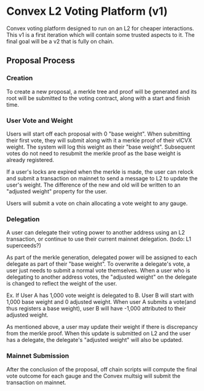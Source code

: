
# Convex L2 Voting Platform (v1)

Convex voting platform designed to run on an L2 for cheaper interactions.  This v1 is a first iteration which will contain some trusted aspects to it.  The final goal will be a v2 that is fully on chain.


## Proposal Process

### Creation

To create a new proposal, a merkle tree and proof will be generated and its root will be submitted to the voting contract, along with a start and finish time.

### User Vote and Weight

Users will start off each proposal with 0 "base weight".  When submitting their first vote, they will submit along with it a merkle proof of their vlCVX weight. The system will log this weight as their "base weight". Subsequent votes do not need to resubmit the merkle proof as the base weight is already registered.

If a user's locks are expired when the merkle is made, the user can relock and submit a transaction on mainnet to send a message to L2 to update the user's weight.  The difference of the new and old will be written to an "adjusted weight" property for the user.

Users will submit a vote on chain allocating a vote weight to any gauge.

### Delegation

A user can delegate their voting power to another address using an L2 transaction, or continue to use their current mainnet delegation. (todo: L1 superceeds?)

As part of the merkle generation, delegated power will be assigned to each delegate as part of their "base weight".  To overwrite a delegate's vote, a user just needs to submit a normal vote themselves.  When a user who is delegating to another address votes, the "adjusted weight" on the delegate is changed to reflect the weight of the user. 

Ex. If User A has 1,000 vote weight is delegated to B.  User B will start with 1,000 base weight and 0 adjusted weight.  When user A submits a vote(and thus registers a base weight), user B will have -1,000 attributed to their adjusted weight.

As mentioned above, a user may update their weight if there is discrepancy from the merkle proof. When this update is submitted on L2 and the user has a delegate, the delegate's "adjusted weight" will also be updated.

### Mainnet Submission

After the conclusion of the proposal, off chain scripts will compute the final vote outcome for each gauge and the Convex multsig will submit the transaction on mainnet.